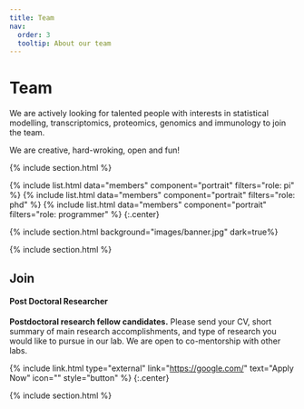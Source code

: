 ```yaml
---
title: Team
nav:
  order: 3
  tooltip: About our team
---
```


# <i class="fas fa-users"></i>Team

We are actively looking for talented people with interests in statistical modelling, transcriptomics, proteomics, genomics and immunology to join the team.

We are creative, hard-wroking, open and fun!

{% include section.html %}

{%
  include list.html
  data="members"
  component="portrait"
  filters="role: pi"
%}
{%
  include list.html
  data="members"
  component="portrait"
  filters="role: phd"
%}
{%
  include list.html
  data="members"
  component="portrait"
  filters="role: programmer"
%}
{:.center}

{% include section.html background="images/banner.jpg" dark=true%}



{% include section.html %}

## Join

#### Post Doctoral Researcher

**Postdoctoral research fellow candidates.** Please send your CV, short summary of main research accomplishments, and type of research you would like to pursue in our lab. We are open to co-mentorship with other labs.

{% include link.html type="external" link="https://google.com/" text="Apply Now" icon="" style="button" %}
{:.center}

{% include section.html %}

